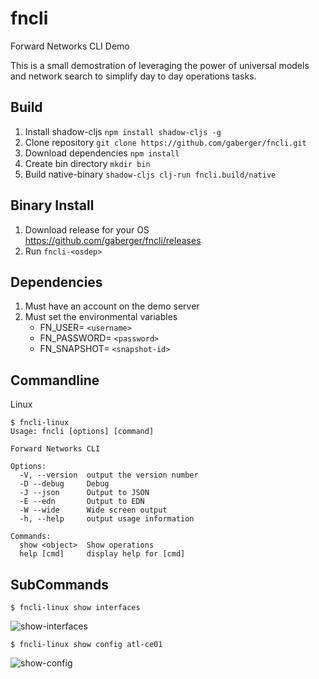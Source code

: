 # fncli
Forward Networks CLI Demo

This is a small demostration of leveraging the power of universal models and network search to simplify day to day operations tasks.

## Build

1. Install shadow-cljs `npm install shadow-cljs -g`
2. Clone repository `git clone https://github.com/gaberger/fncli.git`
3. Download dependencies `npm install`
4. Create bin directory `mkdir bin`
4. Build native-binary `shadow-cljs clj-run fncli.build/native`

## Binary Install
1. Download release for your OS https://github.com/gaberger/fncli/releases
2. Run `fncli-<osdep>`


## Dependencies
1. Must have an account on the demo server
2. Must set the environmental variables
    - FN_USER= `<username>`
    - FN_PASSWORD= `<password>`
    - FN_SNAPSHOT= `<snapshot-id>`

## Commandline

Linux
```
$ fncli-linux
Usage: fncli [options] [command]

Forward Networks CLI

Options:
  -V, --version  output the version number
  -D --debug     Debug
  -J --json      Output to JSON
  -E --edn       Output to EDN
  -W --wide      Wide screen output
  -h, --help     output usage information

Commands:
  show <object>  Show operations
  help [cmd]     display help for [cmd]
  ```

## SubCommands
```$ fncli-linux show interfaces```

![show-interfaces](https://github.com/gaberger/fncli/blob/master/images/show-interfaces.png)


```$ fncli-linux show config atl-ce01```

![show-config](https://github.com/gaberger/fncli/blob/master/images/show-config.png)


